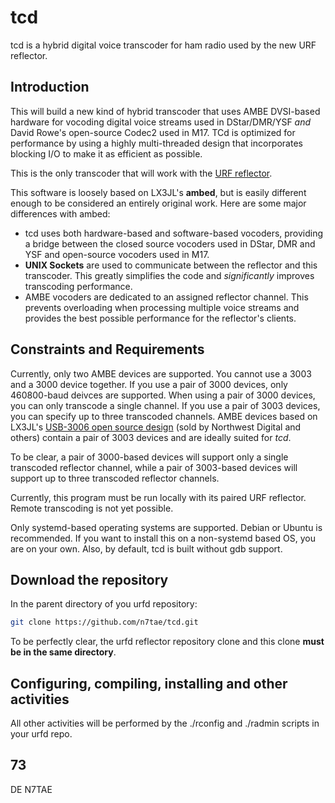 ﻿# tcd

tcd is a hybrid digital voice transcoder for ham radio used by the new URF reflector.

## Introduction

This will build a new kind of hybrid transcoder that uses AMBE DVSI-based hardware for vocoding digital voice streams used in DStar/DMR/YSF *and* David Rowe's open-source Codec2 used in M17. TCd is optimized for performance by using a highly multi-threaded design that incorporates blocking I/O to make it as efficient as possible.

This is the only transcoder that will work with the [URF reflector](https://github.com/n7tae/urfd).

This software is loosely based on LX3JL's **ambed**, but is easily different enough to be considered an entirely original work. Here are some major differences with ambed:

- tcd uses both hardware-based and software-based vocoders, providing a bridge between the closed source vocoders used in DStar, DMR and YSF and open-source vocoders used in M17.
- **UNIX Sockets** are used to communicate between the reflector and this transcoder. This greatly simplifies the code and *significantly* improves transcoding performance.
- AMBE vocoders are dedicated to an assigned reflector channel. This prevents overloading when processing multiple voice streams and provides the best possible performance for the reflector's clients.

## Constraints and Requirements

Currently, only two AMBE devices are supported. You cannot use a 3003 and a 3000 device together. If you use a pair of 3000 devices, only 460800-baud deivces are supported. When using a pair of 3000 devices, you can only transcode a single channel. If you use a pair of 3003 devices, you can specify up to three transcoded channels. AMBE devices based on LX3JL's [USB-3006 open source design](https://github.com/LX3JL/usb-3006) (sold by Northwest Digital and others) contain a pair of 3003 devices and are ideally suited for *tcd*.

To be clear, a pair of 3000-based devices will support only a single transcoded reflector channel, while a pair of 3003-based devices will support up to three transcoded reflector channels.

Currently, this program must be run locally with its paired URF reflector. Remote transcoding is not yet possible.

Only systemd-based operating systems are supported. Debian or Ubuntu is recommended. If you want to install this on a non-systemd based OS, you are on your own. Also, by default, tcd is built without gdb support.

## Download the repository

In the parent directory of you urfd repository:

```bash
git clone https://github.com/n7tae/tcd.git
```

To be perfectly clear, the urfd reflector repository clone and this clone **must be in the same directory**.

## Configuring, compiling, installing and other activities

All other activities will be performed by the ./rconfig and ./radmin scripts in your urfd repo.

## 73

DE N7TAE

